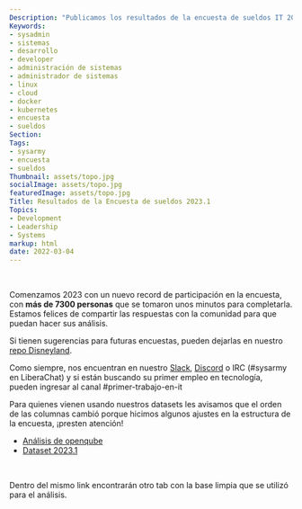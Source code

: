 ```yaml
---
Description: "Publicamos los resultados de la encuesta de sueldos IT 2023.1"
Keywords:
- sysadmin 
- sistemas
- desarrollo
- developer
- administración de sistemas
- administrador de sistemas
- linux
- cloud
- docker
- kubernetes
- encuesta
- sueldos
Section: 
Tags:
- sysarmy
- encuesta
- sueldos
Thumbnail: assets/topo.jpg
socialImage: assets/topo.jpg
featuredImage: assets/topo.jpg
Title: Resultados de la Encuesta de sueldos 2023.1
Topics:
- Development
- Leadership
- Systems
markup: html
date: 2022-03-04
---
```

<p>&nbsp;</p>

<p>Comenzamos 2023 con un nuevo record de participación en la encuesta, con <strong>más de 7300 personas</strong> que se tomaron unos minutos para completarla. Estamos felices de compartir las respuestas con la comunidad para que puedan hacer sus análisis.</p>

<p>Si tienen sugerencias para futuras encuestas, pueden dejarlas en nuestro <a href="https://github.com/sysarmy/disneyland/issues">repo Disneyland</a>.</p>

<p>Como siempre, nos encuentran en nuestro <a href="https://sysar.my/slack">Slack</a>, <a href="https://sysar.my/discord">Discord</a> o IRC (#sysarmy en LiberaChat) y si están buscando su primer empleo en tecnología, pueden ingresar al canal #primer-trabajo-en-it</p>

<p>Para quienes vienen usando nuestros datasets les avisamos que el orden de las columnas cambió porque hicimos algunos ajustes en la estructura de la encuesta, ¡presten atención!</p>

<ul>
  <li><a href="https://openqube.io/sueldos">Análisis de openqube</a></li>
  <li><a href="https://sysar.my/sueldos20231arg">Dataset 2023.1</a></li>
</ul>
<p>&nbsp;</p>
<p>Dentro del mismo link encontrarán otro tab con la base limpia que se utilizó para el análisis.</p>

